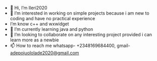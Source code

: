 - 👋 Hi, I’m Ileri2020
- 👀 I’m interested in working on simple projects because i am new to coding and have no practical experience
- I’m know c++ and wxwidget
- 🌱 I’m currently learning java and python
- 💞️ I’m looking to collaborate on any interesting project provided i can learn more as a newbie
- 📫 How to reach me whatsapp- +2348169684400, gmail- adepojuololade2020@gmail.com

<!---
Ileri2020/Ileri2020 is a ✨ special ✨ repository because its `README.md` (this file) appears on your GitHub profile.
You can click the Preview link to take a look at your changes.
--->
